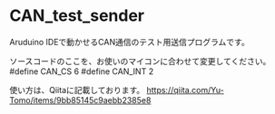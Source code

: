 # CAN_test_sender
Aruduino IDEで動かせるCAN通信のテスト用送信プログラムです。

ソースコードのここを、お使いのマイコンに合わせて変更してください。
#define CAN_CS 6
#define CAN_INT 2

使い方は、Qiitaに記載しております。
https://qiita.com/Yu-Tomo/items/9bb85145c9aebb2385e8
